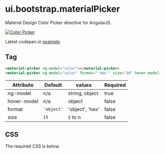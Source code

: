 # ui.bootstrap.materialPicker

Material Design Color Picker directive for AngularJS.

[![Color Picker](http://i.imgur.com/k1YbW7f.png)](http://codepen.io/templarian/pen/jPyvpv)

Latest codepen.io [example](http://codepen.io/templarian/pen/jPyvpv).

## Tag

```html
<material-picker ng-model="color"></material-picker>
<material-picker ng-model="color" format="'hex'" size="10" hover-model="hoverColor" size="15"></material-picker>
```

| Attribute   | Default    | values          | Required |
|-------------|------------|-----------------|----------|
| ng-model    | n/a   | string, object       | true |
| hover-model | n/a        | object          | false |
| format      | `'object'` | 'object', 'hex' | false |
| size        | `15`       | `5` to n        | false |

## CSS

The required CSS is below.

```css

```
